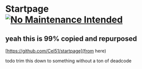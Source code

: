 # Startpage [![No Maintenance Intended](http://unmaintained.tech/badge.svg)](http://unmaintained.tech/)

## yeah this is 99% copied and repurposed

[https://github.com/Cel51/startpage](from here)

todo trim this down to something without a ton of deadcode